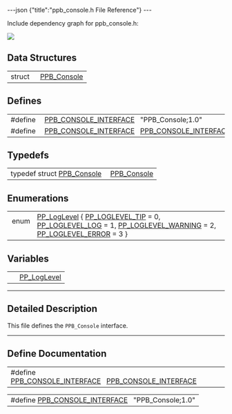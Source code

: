 ---json {"title":"ppb\_console.h File Reference"} ---

Include dependency graph for ppb\_console.h:

![](/docs/native-client/pepper_beta/c/ppb__console_8h__incl.png)

Data Structures
---------------

<table><tbody><tr class="odd"><td style="text-align: right;">struct  </td><td><a href="/docs/native-client/pepper_beta/c/struct_p_p_b___console__1__0/" class="el">PPB_Console</a></td></tr></tbody></table>

Defines
-------

<table><tbody><tr class="odd"><td style="text-align: right;">#define </td><td><a href="/docs/native-client/pepper_beta/c/ppb__console_8h#af944896c561ac6200f2170a9060b4d3e" class="el">PPB_CONSOLE_INTERFACE</a>   "PPB_Console;1.0"</td></tr><tr class="even"><td style="text-align: right;">#define </td><td><a href="/docs/native-client/pepper_beta/c/ppb__console_8h#aeb04d0356a4ddc1488162c9512d318dd" class="el">PPB_CONSOLE_INTERFACE</a>   <a href="/docs/native-client/pepper_beta/c/ppb__console_8h#af944896c561ac6200f2170a9060b4d3e" class="el">PPB_CONSOLE_INTERFACE</a></td></tr></tbody></table>

Typedefs
--------

<table><tbody><tr class="odd"><td style="text-align: right;">typedef struct <a href="/docs/native-client/pepper_beta/c/struct_p_p_b___console__1__0/" class="el">PPB_Console</a> </td><td><a href="/docs/native-client/pepper_beta/c/group___interfaces#gab38f2ca92926b53d58d1cf2ce6320ebb" class="el">PPB_Console</a></td></tr></tbody></table>

Enumerations
------------

<table><tbody><tr class="odd"><td style="text-align: right;">enum  </td><td><a href="/docs/native-client/pepper_beta/c/group___enums#gac39067c0883ec80b94290dd2a3bae440" class="el">PP_LogLevel</a> { <a href="/docs/native-client/pepper_beta/c/group___enums#ggac39067c0883ec80b94290dd2a3bae440afe7444b89be7688e17bd6e4f0b1d3b34" class="el">PP_LOGLEVEL_TIP</a> = 0, <a href="/docs/native-client/pepper_beta/c/group___enums#ggac39067c0883ec80b94290dd2a3bae440a8c6fdcc8aa698af314fe72ebd08db32a" class="el">PP_LOGLEVEL_LOG</a> = 1, <a href="/docs/native-client/pepper_beta/c/group___enums#ggac39067c0883ec80b94290dd2a3bae440a66a3c4f684827eb994093dea14284aaf" class="el">PP_LOGLEVEL_WARNING</a> = 2, <a href="/docs/native-client/pepper_beta/c/group___enums#ggac39067c0883ec80b94290dd2a3bae440a5854926dface39f205d138d9e47c37eb" class="el">PP_LOGLEVEL_ERROR</a> = 3 }</td></tr></tbody></table>

Variables
---------

<table><tbody><tr class="odd"><td style="text-align: right;"> </td><td><a href="/docs/native-client/pepper_beta/c/group___enums#gac39067c0883ec80b94290dd2a3bae440" class="el">PP_LogLevel</a></td></tr></tbody></table>

------------------------------------------------------------------------

<span id="details" class="anchor" style="margin: 0;"></span>

Detailed Description
--------------------

This file defines the `PPB_Console` interface.

------------------------------------------------------------------------

Define Documentation
--------------------

<span id="aeb04d0356a4ddc1488162c9512d318dd" class="anchor" style="margin: 0;"></span>

<table><tbody><tr class="odd"><td>#define <a href="/docs/native-client/pepper_beta/c/ppb__console_8h#aeb04d0356a4ddc1488162c9512d318dd" class="el">PPB_CONSOLE_INTERFACE</a>   <a href="/docs/native-client/pepper_beta/c/ppb__console_8h#af944896c561ac6200f2170a9060b4d3e" class="el">PPB_CONSOLE_INTERFACE</a></td></tr></tbody></table>

<span id="af944896c561ac6200f2170a9060b4d3e" class="anchor" style="margin: 0;"></span>

<table><tbody><tr class="odd"><td>#define <a href="/docs/native-client/pepper_beta/c/ppb__console_8h#af944896c561ac6200f2170a9060b4d3e" class="el">PPB_CONSOLE_INTERFACE</a>   "PPB_Console;1.0"</td></tr></tbody></table>
